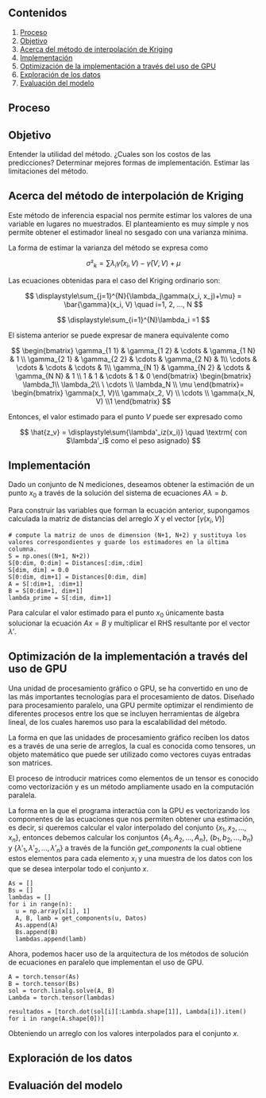 ## Contenidos

1. [Proceso](#readpt01)
2. [Objetivo](#readpt02)
3. [Acerca del método de interpolación de Kriging](#readpt03)
4. [Implementación](#readpt04)
6. [Optimización de la implementación a través del uso de GPU](#readpt06)
5. [Exploración de los datos](#readpt05)
7. [Evaluación del modelo](readpt07)

<a id="readpt01"></a>

## Proceso

<a id="readpt02"></a>

## Objetivo

Entender la utilidad del método. ¿Cuales son los costos de las predicciones? Determinar mejores formas de implementación. Estimar las limitaciones del método.
<a id="readpt03"></a>

## Acerca del método de interpolación de Kriging

Este método de inferencia espacial nos permite estimar los valores de una variable en lugares no muestrados. El planteamiento es muy simple y nos permite obtener el estimador lineal no sesgado con una varianza mínima.

La forma de estimar la varianza del método se expresa como

$$
  \sigma²_k = \displaystyle\sum\lambda_i\bar{\gamma}(x_i, V)-\bar{\gamma}(V, V)+\mu
$$

Las ecuaciones obtenidas para el caso del Kriging ordinario son:

$$
  \displaystyle\sum_{j=1}^{N}{\lambda_j\gamma(x_i, x_j)+\mu} = \bar{\gamma}(x_i, V) \quad i=1, 2, ..., N
$$

$$
  \displaystyle\sum_{i=1}^{N}\lambda_i =1
$$

El sistema anterior se puede expresar de manera equivalente como

$$
  \begin{bmatrix}
    \gamma_{1 1} & \gamma_{1 2} & \cdots & \gamma_{1 N} & 1 \\
    \gamma_{2 1} & \gamma_{2 2} & \cdots & \gamma_{2 N} & 1\\
    \cdots & \cdots & \cdots & \cdots & 1\\
    \gamma_{N 1} & \gamma_{N 2} & \cdots & \gamma_{N N} & 1 \\
    1 & 1 & \cdots & 1 & 0
  \end{bmatrix}
  \begin{bmatrix}
    \lambda_1\\ \lambda_2\\ \  \cdots \\ \lambda_N \\ \mu
  \end{bmatrix}=
  \begin{bmatrix}
    \gamma(x_1, V)\\ \gamma(x_2, V) \\ \cdots \\ \gamma(x_N, V) \\1
  \end{bmatrix}
$$

Entonces, el valor estimado para el punto $V$ puede ser expresado como

$$
  \hat{z_v} = \displaystyle\sum{\lambda'_iz(x_i)} \quad \textrm{ con $\lambda'_i$ como el peso asignado}
$$


<a id="readpt04"></a>

## Implementación

Dado un conjunto de N mediciones, deseamos obtener la estimación de un punto $x_0$ a través de la solución del sistema de ecuaciones $A\lambda =b$.

Para construir las variables que forman la ecuación anterior, supongamos calculada la matriz de distancias del arreglo $X$ y el vector $[\gamma(x_i, V)]$

```python:
# compute la matriz de unos de dimension (N+1, N+2) y sustituya los valores correspondientes y guarde los estimadores en la última columna.
S = np.ones((N+1, N+2))
S[0:dim, 0:dim] = Distances[:dim,:dim]
S[dim, dim] = 0.0
S[0:dim, dim+1] = Distances[0:dim, dim]
A = S[:dim+1, :dim+1]
B = S[0:dim+1, dim+1]
lambda_prime = S[:dim, dim+1]
```
Para calcular el valor estimado para el punto $x_0$ únicamente basta solucionar la ecuación $Ax=B$ y multiplicar el RHS resultante por el vector $\lambda'$.

<a id="readpt05"></a>

## Optimización de la implementación a través del uso de GPU

Una unidad de procesamiento gráfico o GPU, se ha convertido en uno de las más importantes tecnologías para el procesamiento de datos. Diseñado para procesamiento paralelo, una GPU permite optimizar el rendimiento de diferentes procesos entre los que se incluyen herramientas de álgebra lineal, de los cuales haremos uso para la escalabilidad del método.

La forma en que las unidades de procesamiento gráfico reciben los datos es a través de una serie de arreglos, la cual es conocida como tensores, un objeto matemático que puede ser utilizado como vectores cuyas entradas son matrices.

El proceso de introducir matrices como elementos de un tensor es conocido como vectorización y es un método ampliamente usado en la computación paralela.

La forma en la que el programa interactúa con la GPU es vectorizando los componentes de las ecuaciones que nos permiten obtener una estimación, es decir, si queremos calcular el valor interpolado del conjunto $\{x_1, x_2, ..., x_n\}$, entonces debemos calcular los conjuntos $\{A_1, A_2, ..., A_n\}$, $\{b_1, b_2, ..., b_n\}$ y $\{\lambda'_1, \lambda'_2, ..., \lambda'_n\}$ a través de la función *get_components* la cual obtiene estos elementos para cada elemento $x_i$ y una muestra de los datos con los que se desea interpolar todo el conjunto $x$.

```python:
As = []
Bs = []
lambdas = []
for i in range(n):
  u = np.array[x[i], 1]
  A, B, lamb = get_components(u, Datos)
  As.append(A)
  Bs.append(B)
  lambdas.append(lamb)
```
Ahora, podemos hacer uso de la arquitectura de los métodos de solución de ecuaciones en paralelo que implementan el uso de GPU.

```python:
A = torch.tensor(As)
B = torch.tensor(Bs)
sol = torch.linalg.solve(A, B)
Lambda = torch.tensor(lambdas)

resultados = [torch.dot(sol[i][:Lambda.shape[1]], Lambda[i]).item() for i in range(A.shape[0])]
```
Obteniendo un arreglo con los valores interpolados para el conjunto $x$.

<a id="readpt07"></a>

## Exploración de los datos

<a id="readpt06"></a>

## Evaluación del modelo
